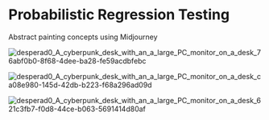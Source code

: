 # Probabilistic Regression Testing
Abstract painting concepts using Midjourney


![desperad0_A_cyberpunk_desk_with_an_a_large_PC_monitor_on_a_desk_76abf0b0-8f68-4dee-ba28-fe59acdbfebc](https://user-images.githubusercontent.com/3966741/208665272-3ea44373-0872-4e16-ab9b-c38b342a35ad.png)


![desperad0_A_cyberpunk_desk_with_an_a_large_PC_monitor_on_a_desk_ca08e980-145d-42db-b223-f68a296ad09d](https://user-images.githubusercontent.com/3966741/208665293-e4c018f2-ab4d-4ec1-89b6-f0d1058868d9.png)


![desperad0_A_cyberpunk_desk_with_an_a_large_PC_monitor_on_a_desk_621c3fb7-f0d8-44ce-b063-5691414d80af](https://user-images.githubusercontent.com/3966741/208665491-e17e42ab-8e28-46f3-b1f3-42f106e5f688.png)

